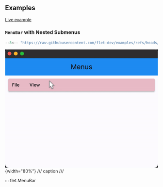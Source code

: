 ## Examples

[Live example](https://flet-controls-gallery.fly.dev/navigation/menubar)

### `MenuBar` with Nested Submenus

```python
--8<-- "https://raw.githubusercontent.com/flet-dev/examples/refs/heads/v1-docs/python/controls/menu-bar/nested-submenus.py"
```

![nested-submenus](https://raw.githubusercontent.com/flet-dev/examples/v1-docs/python/controls/menu-bar/media/nested-submenus.gif){width="80%"}
/// caption
///

::: flet.MenuBar
